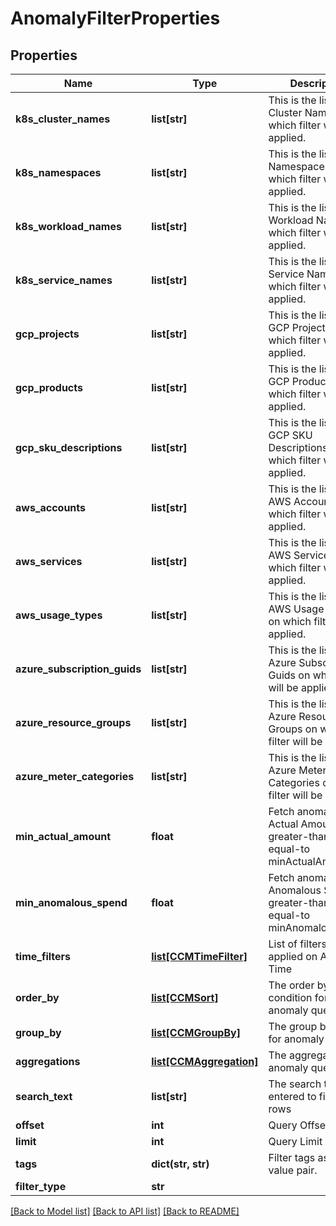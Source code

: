 # AnomalyFilterProperties

## Properties
Name | Type | Description | Notes
------------ | ------------- | ------------- | -------------
**k8s_cluster_names** | **list[str]** | This is the list of Cluster Names on which filter will be applied. | [optional] 
**k8s_namespaces** | **list[str]** | This is the list of Namespaces on which filter will be applied. | [optional] 
**k8s_workload_names** | **list[str]** | This is the list of Workload Names on which filter will be applied. | [optional] 
**k8s_service_names** | **list[str]** | This is the list of Service Names on which filter will be applied. | [optional] 
**gcp_projects** | **list[str]** | This is the list of GCP Projects on which filter will be applied. | [optional] 
**gcp_products** | **list[str]** | This is the list of GCP Products on which filter will be applied. | [optional] 
**gcp_sku_descriptions** | **list[str]** | This is the list of GCP SKU Descriptions on which filter will be applied. | [optional] 
**aws_accounts** | **list[str]** | This is the list of AWS Accounts on which filter will be applied. | [optional] 
**aws_services** | **list[str]** | This is the list of AWS Services on which filter will be applied. | [optional] 
**aws_usage_types** | **list[str]** | This is the list of AWS Usage Types on which filter will be applied. | [optional] 
**azure_subscription_guids** | **list[str]** | This is the list of Azure Subscription Guids on which filter will be applied. | [optional] 
**azure_resource_groups** | **list[str]** | This is the list of Azure Resource Groups on which filter will be applied. | [optional] 
**azure_meter_categories** | **list[str]** | This is the list of Azure Meter Categories on which filter will be applied. | [optional] 
**min_actual_amount** | **float** | Fetch anomalies with Actual Amount greater-than or equal-to minActualAmount | [optional] 
**min_anomalous_spend** | **float** | Fetch anomalies with Anomalous Spend greater-than or equal-to minAnomalousSpend | [optional] 
**time_filters** | [**list[CCMTimeFilter]**](CCMTimeFilter.md) | List of filters to be applied on Anomaly Time | [optional] 
**order_by** | [**list[CCMSort]**](CCMSort.md) | The order by condition for anomaly query | [optional] 
**group_by** | [**list[CCMGroupBy]**](CCMGroupBy.md) | The group by clause for anomaly query | [optional] 
**aggregations** | [**list[CCMAggregation]**](CCMAggregation.md) | The aggregations for anomaly query | [optional] 
**search_text** | **list[str]** | The search text entered to filter out rows | [optional] 
**offset** | **int** | Query Offset | [optional] 
**limit** | **int** | Query Limit | [optional] 
**tags** | **dict(str, str)** | Filter tags as a key-value pair. | [optional] 
**filter_type** | **str** |  | [optional] 

[[Back to Model list]](../README.md#documentation-for-models) [[Back to API list]](../README.md#documentation-for-api-endpoints) [[Back to README]](../README.md)

